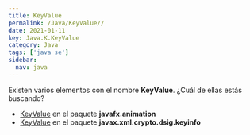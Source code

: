 ```yaml
---
title: KeyValue
permalink: /Java/KeyValue//
date: 2021-01-11
key: Java.K.KeyValue
category: Java
tags: ['java se']
sidebar: 
  nav: java
---
```


Existen varios elementos con el nombre **KeyValue**. ¿Cuál de ellas estás buscando?
<ul>
<li><a href="/Java/KeyValue-javafx-animation/">KeyValue</a> en el paquete <strong>javafx.animation</strong></li>
<li><a href="/Java/KeyValue-javax-xml-crypto-dsig-keyinfo/">KeyValue</a> en el paquete <strong>javax.xml.crypto.dsig.keyinfo</strong></li>
<ul>
